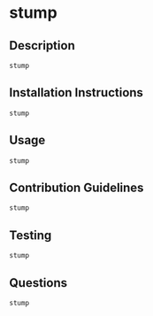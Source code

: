 # stump

## Description
    stump

## Installation Instructions
    stump

## Usage
    stump

## Contribution Guidelines
    stump

## Testing
    stump

## Questions
    stump
    
